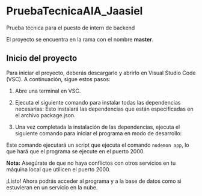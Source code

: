 # PruebaTecnicaAIA_Jaasiel
Prueba técnica para el puesto de intern de backend

El proyecto se encuentra en la rama con el nombre **master**.

## Inicio del proyecto
Para iniciar el proyecto, deberás descargarlo y abrirlo en Visual Studio Code (VSC). A continuación, sigue estos pasos:

1. Abre una terminal en VSC.
2. Ejecuta el siguiente comando para instalar todas las dependencias necesarias:
Esto instalará las dependencias que están especificadas en el archivo package.json.

3. Una vez completada la instalación de las dependencias, ejecuta el siguiente comando para iniciar el programa en modo de desarrollo:

Este comando ejecutará un script que ejecuta el comando `nodemon app`, lo que hará que el programa se ejecute en el puerto 2000.

**Nota:** Asegúrate de que no haya conflictos con otros servicios en tu máquina local que utilicen el puerto 2000.

¡Listo! Ahora podrás acceder al programa y a la base de datos como si estuvieran en un servicio en la nube.

